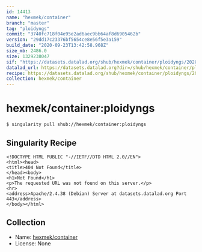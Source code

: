 ```yaml
---
id: 14413
name: "hexmek/container"
branch: "master"
tag: "ploidyngs"
commit: "3740fc718f04e95e2ad6aec9bb64af8d6905462b"
version: "29dd17c23376bf5654ce8e56f5e3a159"
build_date: "2020-09-23T13:42:58.968Z"
size_mb: 2486.0
size: 1329238047
sif: "https://datasets.datalad.org/shub/hexmek/container/ploidyngs/2020-09-23-3740fc71-29dd17c2/29dd17c23376bf5654ce8e56f5e3a159.sif"
datalad_url: https://datasets.datalad.org?dir=/shub/hexmek/container/ploidyngs/2020-09-23-3740fc71-29dd17c2/
recipe: https://datasets.datalad.org/shub/hexmek/container/ploidyngs/2020-09-23-3740fc71-29dd17c2/Singularity
collection: hexmek/container
---
```


# hexmek/container:ploidyngs

```bash
$ singularity pull shub://hexmek/container:ploidyngs
```

## Singularity Recipe

```singularity
<!DOCTYPE HTML PUBLIC "-//IETF//DTD HTML 2.0//EN">
<html><head>
<title>404 Not Found</title>
</head><body>
<h1>Not Found</h1>
<p>The requested URL was not found on this server.</p>
<hr>
<address>Apache/2.4.38 (Debian) Server at datasets.datalad.org Port 443</address>
</body></html>
```

## Collection

 - Name: [hexmek/container](https://github.com/hexmek/container)
 - License: None

